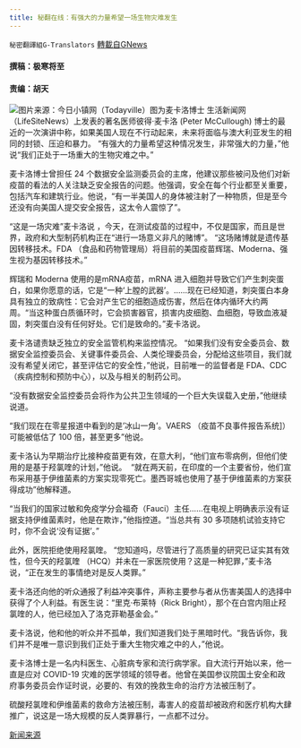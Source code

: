 ```yaml
---
title: 秘翻在线：有强大的力量希望一场生物灾难发生
---
```

`秘密翻譯組G-Translators` [轉載自GNews](https://gnews.org/zh-hans/1584841/)

#### 撰稿：极寒将至 

#### 责编：胡天
![](https://assets.gnews.org/wp-content/uploads/2021/10/image-175.png)图片来源：今日小镇网（Todayville）图为麦卡洛博士
生活新闻网（LifeSiteNews）上发表的著名医师彼得·麦卡洛 (Peter McCullough) 博士的最近的一次演讲中称，如果美国人现在不行动起来，未来将面临与澳大利亚发生的相同的封锁、压迫和暴力。 “有强大的力量希望这种情况发生，非常强大的力量，”他说“我们正处于一场重大的生物灾难之中。”

麦卡洛博士曾担任 24 个数据安全监测委员会的主席，他建议那些被问及他们对新疫苗的看法的人关注缺乏安全报告的问题。他强调，安全在每个行业都至关重要，包括汽车和建筑行业。他说，“有一半美国人的身体被注射了一种物质，但是至今还没有向美国人提交安全报告，这太令人震惊了”。

“这是一场灾难”麦卡洛说 ，今天，在测试疫苗的过程中，不仅是国家，而且是世界，政府和大型制药机构正在“进行一场意义非凡的赌博”。 “这场赌博就是遗传基因转移技术。FDA （食品和药物管理局）将目前的美国疫苗辉瑞、Moderna、强生视为基因转移技术。”

辉瑞和 Moderna 使用的是mRNA疫苗，mRNA 进入细胞并导致它们产生刺突蛋白，如果你愿意的话，它是“一种‘上膛的武器’。……现在已经知道，刺突蛋白本身具有独立的致病性：它会对产生它的细胞造成伤害，然后在体内循环大约两周。“当这种蛋白质循环时，它会损害器官，损害内皮细胞、血细胞，导致血液凝固，刺突蛋白没有任何好处。它们是致命的。”麦卡洛说。

麦卡洛谴责缺乏独立的安全监管机构来监控情况。 “如果我们没有安全委员会、数据安全监控委员会、关键事件委员会、人类伦理委员会，分配给这些项目，我们就没有希望关闭它，甚至评估它的安全性，”他说，目前唯一的监督者是 FDA、CDC （疾病控制和预防中心），以及与相关的制药公司。

“没有数据安全监控委员会将作为公共卫生领域的一个巨大失误载入史册，”他继续说道。

“我们现在在零星报道中看到的是’冰山一角’。VAERS （疫苗不良事件报告系统]）可能被低估了 100 倍，甚至更多”他说。

麦卡洛认为早期治疗比接种疫苗更有效，在意大利，“他们宣布零病例，但他们使用的是基于羟氯喹的计划，”他说。  “就在两天前，在印度的一个主要省份，他们宣布采用基于伊维菌素的方案实现零死亡。墨西哥城也使用了基于伊维菌素的方案获得成功”他解释道。

“当我们的国家过敏和免疫学分会福奇（Fauci）主任……在电视上明确表示没有证据支持伊维菌素时，他是在欺诈，”他指控道。“当总共有 30 多项随机试验支持它时，你不会说‘没有证据’。”

此外，医院拒绝使用羟氯喹。 “您知道吗，尽管进行了高质量的研究已证实其有效性，但今天的羟氯喹 （HCQ）并未在一家医院使用？这是一种犯罪，”麦卡洛说，“正在发生的事情绝对是反人类罪。”

麦卡洛还向他的听众通报了利益冲突事件，声称主要参与者从伤害美国人的选择中获得了个人利益。有医生说：“里克·布莱特（Rick Bright），那个在白宫内阻止羟氯喹的人，他已经加入了洛克菲勒基金会。”

麦卡洛说，他和他的听众并不孤单，我们知道我们处于黑暗时代。“我告诉你，我们并不是唯一意识到我们正处于重大生物灾难之中的人，”他说。

麦卡洛博士是一名内科医生、心脏病专家和流行病学家。自大流行开始以来，他一直是应对 COVID-19 灾难的医学领域的领导者。他曾在美国参议院国土安全和政府事务委员会作证时说，必要的、有效的挽救生命的治疗方法被压制了。

硫酸羟氯喹和伊维菌素的救命方法被压制，毒害人的疫苗却被政府和医疗机构大肆推广，说这是一场大规模的反人类罪暴行，一点都不过分。

[新闻来源](https://www.lifesitenews.com/news/were-in-the-middle-of-a-major-biological-catastrophe-top-covid-doc-mccullough/)
